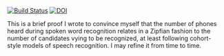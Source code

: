 [![Build Status](https://travis-ci.com/maetshju/prefix-length-zipf.svg?branch=master)](https://travis-ci.com/maetshju/prefix-length-zipf) [![DOI](https://zenodo.org/badge/260364552.svg)](https://zenodo.org/badge/latestdoi/260364552)

This is a brief proof I wrote to convince myself that the number of phones heard during spoken word recognition relates in a Zipfian fashion to the number of candidates vying to be recognized, at least following cohort-style models of speech recognition. I may refine it from time to time.